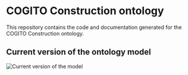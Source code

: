 # COGITO Construction ontology

This repository contains the code and documentation generated for the COGITO Construction ontology.

## Current version of the ontology model

![Current version of the model](https://github.com/oeg-upm/cogito-construction-ontology/blob/main/diagrams/diagram.png "COGITO Construction ontology")
